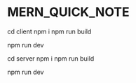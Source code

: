 # MERN_QUICK_NOTE

cd client
npm i
npm run build

npm run dev

cd server
npm i
npm run build

npm run dev
